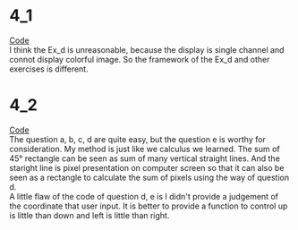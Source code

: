 # 4_1
[Code](./4_1)  
I think the Ex_d is unreasonable, because the display is single channel and connot display colorful image. So the framework of the Ex_d and other exercises is different.
#

# 4_2
[Code](./4_2)  
  The question a, b, c, d are quite easy, but the question e is worthy for consideration. My method is just like we calculus we learned. The sum of 45° rectangle can be seen as sum of many vertical straight lines. And the staright line is pixel presentation on computer screen so that it can also be seen as a rectangle to calculate the sum of pixels using the way of question d.  
  A little flaw of the code of question d, e is I didn't provide a judgement of the coordinate that user input. It is better to provide a function to control up is little than down and left is little than right.
#